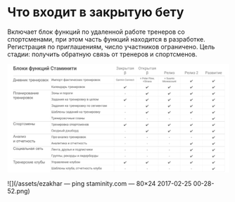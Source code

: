 # Что входит в закрытую бету


Включает блок функций по удаленной работе тренеров со спортсменами, при этом часть функций находится в разработке. Регистрация по приглашениям, число участников ограничено. Цель стадии: получить обратную связь от тренеров и спортсменов.

![](/assets/Staminity_functions_stages.png)

![](/assets/ezakhar — ping staminity.com — 80×24 2017-02-25 00-28-52.png)
